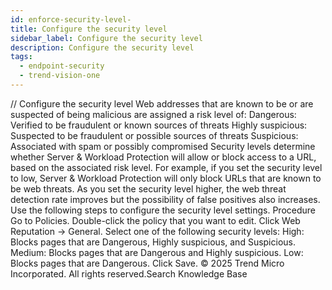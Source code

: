 ```yaml
---
id: enforce-security-level-
title: Configure the security level
sidebar_label: Configure the security level
description: Configure the security level
tags:
  - endpoint-security
  - trend-vision-one
---
```


/*<![CDATA[*/ $('#title').html($('meta[name=map-description]').attr('content')); /*]]>*/ Configure the security level Web addresses that are known to be or are suspected of being malicious are assigned a risk level of: Dangerous: Verified to be fraudulent or known sources of threats Highly suspicious: Suspected to be fraudulent or possible sources of threats Suspicious: Associated with spam or possibly compromised Security levels determine whether Server & Workload Protection will allow or block access to a URL, based on the associated risk level. For example, if you set the security level to low, Server & Workload Protection will only block URLs that are known to be web threats. As you set the security level higher, the web threat detection rate improves but the possibility of false positives also increases. Use the following steps to configure the security level settings. Procedure Go to Policies. Double-click the policy that you want to edit. Click Web Reputation → General. Select one of the following security levels: High: Blocks pages that are Dangerous, Highly suspicious, and Suspicious. Medium: Blocks pages that are Dangerous and Highly suspicious. Low: Blocks pages that are Dangerous. Click Save. © 2025 Trend Micro Incorporated. All rights reserved.Search Knowledge Base